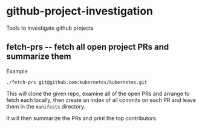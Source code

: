# github-project-investigation

Tools to investigate github projects

## fetch-prs -- fetch all open project PRs and summarize them

Example

```
./fetch-prs git@github.com:kubernetes/kubernetes.git
```

This will clone the given repo, examine all of the open PRs and arrange to fetch each locally, then 
create an index of all commits on each PR and leave them in the `manifests` directory.

It will then summarize the PRs and print the top contributors.

